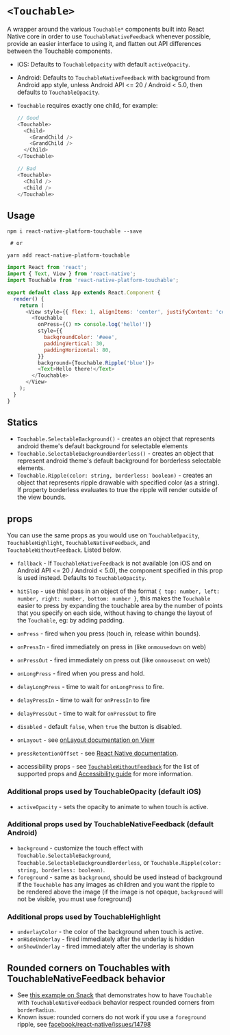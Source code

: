 # `<Touchable>`

A wrapper around the various `Touchable*` components built into React Native core in order to use `TouchableNativeFeedback` whenever possible, provide an easier interface to using it, and flatten out API differences between the Touchable components.

- iOS: Defaults to `TouchableOpacity` with default `activeOpacity`.
- Android: Defaults to `TouchableNativeFeedback` with background from Android app style, unless Android API <= 20 / Android < 5.0, then defaults to `TouchableOpacity`.
- `Touchable` requires exactly one child, for example:

  ```javascript
  // Good
  <Touchable>
    <Child>
      <GrandChild />
      <GrandChild />
    </Child>
  </Touchable>

  // Bad
  <Touchable>
    <Child />
    <Child />
  </Touchable>
  ```

## Usage

```
npm i react-native-platform-touchable --save

 # or

yarn add react-native-platform-touchable
```

```javascript
import React from 'react';
import { Text, View } from 'react-native';
import Touchable from 'react-native-platform-touchable';

export default class App extends React.Component {
  render() {
    return (
      <View style={{ flex: 1, alignItems: 'center', justifyContent: 'center' }}>
        <Touchable
          onPress={() => console.log('hello!')}
          style={{
            backgroundColor: '#eee',
            paddingVertical: 30,
            paddingHorizontal: 80,
          }}
          background={Touchable.Ripple('blue')}>
          <Text>Hello there!</Text>
        </Touchable>
      </View>
    );
  }
}
```

## Statics

- `Touchable.SelectableBackground()` - creates an object that represents android theme's default background for selectable elements
- `Touchable.SelectableBackgroundBorderless()` - creates an object that represent android theme's default background for borderless selectable elements.
- `Touchable.Ripple(color: string, borderless: boolean)` - creates an object that represents ripple drawable with specified color (as a string). If property borderless evaluates to true the ripple will render outside of the view bounds.

## props

You can use the same props as you would use on `TouchableOpacity`, `TouchableHighlight`, `TouchableNativeFeedback`, and `TouchableWithoutFeedback`. Listed below.

- `fallback` - If `TouchableNativeFeedback` is not available (on iOS and on Android API <= 20 / Android < 5.0), the component specified in this prop is used instead. Defaults to `TouchableOpacity`.

- `hitSlop` - use this! pass in an object of the format `{ top: number, left: number, right: number, bottom: number }`, this makes the `Touchable` easier to press by expanding the touchable area by the number of points that you specify on each side, without having to change the layout of the `Touchable`, eg: by adding padding.
- `onPress` - fired when you press (touch in, release within bounds).
- `onPressIn` - fired immediately on press in (like `onmousedown` on web)
- `onPressOut` - fired immediately on press out (like `onmouseout` on web)
- `onLongPress` -   fired when you press and hold.
- `delayLongPress` - time to wait for `onLongPress` to fire.
- `delayPressIn` - time to wait for `onPressIn` to fire
- `delayPressOut` - time to wait for `onPressOut` to fire
- `disabled` - default `false`, when `true` the button is disabled.
- `onLayout` - see [onLayout documentation on View](http://facebook.github.io/react-native/releases/0.45/docs/view.html#onlayout)
- `pressRetentionOffset` - see [React Native
  documentation](https://facebook.github.io/react-native/docs/touchablewithoutfeedback.html#pressretentionoffset).
- accessibility props - see [`TouchableWithoutFeedback`](https://facebook.github.io/react-native/docs/touchablewithoutfeedback#props) for the list of supported props and [Accessibility guide](https://facebook.github.io/react-native/docs/accessibility.html) for more information.


### Additional props used by TouchableOpacity (default iOS)

- `activeOpacity` - sets the opacity to animate to when touch is active.

### Additional props used by TouchableNativeFeedback  (default Android)

- `background` - customize the touch effect with `Touchable.SelectableBackground`, `Touchable.SelectableBackgroundBorderless`, or `Touchable.Ripple(color: string, borderless: boolean)`.
- `foreground` - same as `background`, should be used instead of background if the `Touchable` has any images as children and you want the ripple to be rendered above the image (if the image is not opaque, `background` will not be visible, you must use foreground)

### Additional props used by TouchableHighlight

- `underlayColor` - the color of the background when touch is active.
- `onHideUnderlay` - fired immediately after the underlay is hidden
- `onShowUnderlay` - fired immediately after the underlay is shown

## Rounded corners on Touchables with TouchableNativeFeedback behavior

- See [this example on Snack](https://snack.expo.io/ry3Xv9HNW) that demonstrates how to have `Touchable` with `TouchableNativeFeedback` behavior respect rounded corners from `borderRadius`.
- Known issue: rounded corners do not work if you use a `foreground` ripple, see [facebook/react-native/issues/14798](https://github.com/facebook/react-native/issues/14798)
